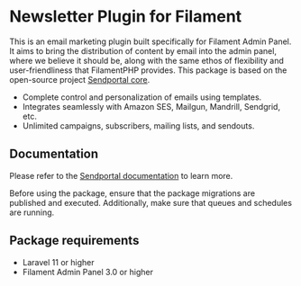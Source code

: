 # Newsletter Plugin for Filament

This is an email marketing plugin built specifically for Filament Admin Panel. It aims to bring the distribution of content by email into the admin panel, where we believe it should be, along with the same ethos of flexibility and user-friendliness that FilamentPHP provides. This package is based on the open-source project [Sendportal core](https://github.com/mettle/sendportal-core).

- Complete control and personalization of emails using templates.
- Integrates seamlessly with Amazon SES, Mailgun, Mandrill, Sendgrid, etc.
- Unlimited campaigns, subscribers, mailing lists, and sendouts.
 

## Documentation

Please refer to the [Sendportal documentation](https://sendportal.io/docs/v2) to learn more.

Before using the package, ensure that the package migrations are published and executed. Additionally, make sure that queues and schedules are running.

## Package requirements

- Laravel 11 or higher
- Filament Admin Panel 3.0 or higher



